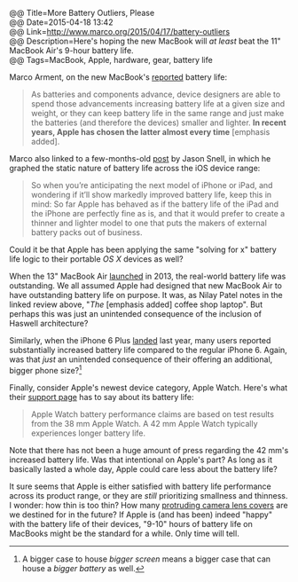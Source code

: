 @@ Title=More Battery Outliers, Please  
@@ Date=2015-04-18 13:42  
@@ Link=http://www.marco.org/2015/04/17/battery-outliers  
@@ Description=Here's hoping the new MacBook will *at least* beat the 11" MacBook Air's 9-hour battery life.  
@@ Tags=MacBook, Apple, hardware, gear, battery life  

Marco Arment, on the new MacBook's [reported][anandtech] battery life:
>As batteries and components advance, device designers are able to spend those advancements increasing battery life at a given size and weight, or they can keep battery life in the same range and just make the batteries (and therefore the devices) smaller and lighter. **In recent years, Apple has chosen the latter almost every time** [emphasis added].

Marco also linked to a few-months-old [post][sixcolors] by Jason Snell, in which he graphed the static nature of battery life across the iOS device range:
>So when you’re anticipating the next model of iPhone or iPad, and wondering if it’ll show markedly improved battery life, keep this in mind: So far Apple has behaved as if the battery life of the iPad and the iPhone are perfectly fine as is, and that it would prefer to create a thinner and lighter model to one that puts the makers of external battery packs out of business.

Could it be that Apple has been applying the same "solving for x" battery life logic to their portable *OS X* devices as well?

When the 13" MacBook Air [launched][theverge] in 2013, the real-world battery life was outstanding. We all assumed Apple had designed that new MacBook Air to have outstanding battery life on purpose. It was, as Nilay Patel notes in the linked review above, "*The* [emphasis added] coffee shop laptop". But perhaps this was just an unintended consequence of the inclusion of Haswell architecture? 

Similarly, when the iPhone 6 Plus [landed][theverge 2] last year, many users reported substantially increased battery life compared to the regular iPhone 6. Again, was that *just* an unintended consequence of their offering an additional, bigger phone size?[^ab]

Finally, consider Apple's newest device category, Apple Watch. Here's what their [support page][apple] has to say about its battery life:
>Apple Watch battery performance claims are based on test results from the 38 mm Apple Watch. A 42 mm Apple Watch typically experiences longer battery life.

Note that there has not been a huge amount of press regarding the 42 mm's increased battery life. Was that intentional on Apple's part? As long as it basically lasted a whole day, Apple could care less about the battery life? 

It sure seems that Apple is either satisfied with battery life performance across its product range, or they are *still* prioritizing smallness and thinness. I wonder: how thin is too thin? How many [protruding camera lens covers][forbes] are we destined for in the future? If Apple is (and has been) indeed "happy" with the battery life of their devices, "9-10" hours of battery life on MacBooks might be the standard for a while. Only time will tell.

[^ab]: A bigger case to house *bigger screen* means a bigger case that can house a *bigger battery* as well.

[anandtech]: http://www.anandtech.com/show/9136/the-2015-macbook-review/11
[apple]: https://www.apple.com/watch/battery.html
[forbes]: http://www.forbes.com/sites/gordonkelly/2014/09/16/iphone-6-camera-bulge/
[sixcolors]: http://sixcolors.com/post/2015/01/battery-life-apples-solving-for-x/
[theverge]: http://www.theverge.com/2013/6/17/4436332/macbook-air-review-13-inch-2013
[theverge 2]: http://www.theverge.com/2014/9/16/6155009/apple-iphone-6-plus-review